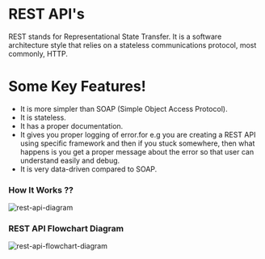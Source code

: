 # REST API's

REST stands for Representational State Transfer. It is a software architecture style that relies on a stateless communications protocol, most commonly, HTTP.

# Some Key Features!

  - It is more simpler than SOAP (Simple Object Access Protocol).
  - It is stateless.
  - It has a proper documentation.
  - It gives you proper logging of error.for e.g you are creating a REST API using specific framework and then if you stuck somewhere, then what happens is you get a proper message about the error so that user can understand easily and debug.
  - It is very data-driven compared to SOAP.

### How It Works ??
![rest-api-diagram](https://github.com/vsasvipul0605/havoc-v2-rest-api/blob/implement-new/docs/images/rest-api-diagram..jpg)


### REST API Flowchart Diagram
![rest-api-flowchart-diagram](https://github.com/vsasvipul0605/havoc-v2-rest-pi/blob/implement-new/docs/images/rest-api-flow-diagram.png)
